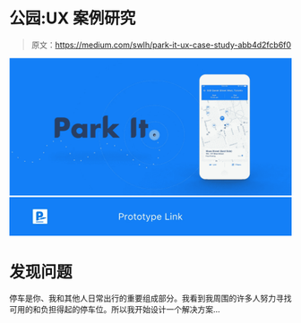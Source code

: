 # 公园:UX 案例研究

> 原文：<https://medium.com/swlh/park-it-ux-case-study-abb4d2fcb6f0>

![](img/0343dcb334774bfd373ff106283ecd75.png)[![](img/45bf558b83571b8f2864df1a4842fa1d.png)](https://invis.io/DER65EDWRU2)

# 发现问题

停车是你、我和其他人日常出行的重要组成部分。我看到我周围的许多人努力寻找可用的和负担得起的停车位。所以我开始设计一个解决方案…